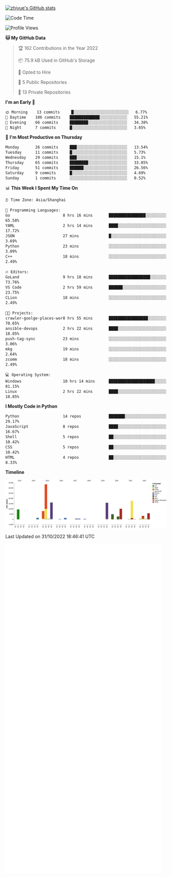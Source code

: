 
[![zhiyue's GitHub stats](https://github-readme-stats.vercel.app/api?username=zhiyue)](https://github.com/anuraghazra/github-readme-stats&&show_icons=true)

<!--START_SECTION:waka-->
![Code Time](http://img.shields.io/badge/Code%20Time-723%20hrs%203%20mins-blue)

![Profile Views](http://img.shields.io/badge/Profile%20Views-0-blue)

**🐱 My GitHub Data** 

> 🏆 162 Contributions in the Year 2022
 > 
> 📦 75.9 kB Used in GitHub's Storage 
 > 
> 💼 Opted to Hire
 > 
> 📜 5 Public Repositories 
 > 
> 🔑 13 Private Repositories  
 > 
**I'm an Early 🐤** 

```text
🌞 Morning    13 commits     █░░░░░░░░░░░░░░░░░░░░░░░░   6.77% 
🌆 Daytime    106 commits    █████████████░░░░░░░░░░░░   55.21% 
🌃 Evening    66 commits     ████████░░░░░░░░░░░░░░░░░   34.38% 
🌙 Night      7 commits      █░░░░░░░░░░░░░░░░░░░░░░░░   3.65%

```
📅 **I'm Most Productive on Thursday** 

```text
Monday       26 commits     ███░░░░░░░░░░░░░░░░░░░░░░   13.54% 
Tuesday      11 commits     █░░░░░░░░░░░░░░░░░░░░░░░░   5.73% 
Wednesday    29 commits     ███░░░░░░░░░░░░░░░░░░░░░░   15.1% 
Thursday     65 commits     ████████░░░░░░░░░░░░░░░░░   33.85% 
Friday       51 commits     ██████░░░░░░░░░░░░░░░░░░░   26.56% 
Saturday     9 commits      █░░░░░░░░░░░░░░░░░░░░░░░░   4.69% 
Sunday       1 commits      ░░░░░░░░░░░░░░░░░░░░░░░░░   0.52%

```


📊 **This Week I Spent My Time On** 

```text
⌚︎ Time Zone: Asia/Shanghai

💬 Programming Languages: 
Go                       8 hrs 16 mins       ████████████████░░░░░░░░░   65.58% 
YAML                     2 hrs 14 mins       ████░░░░░░░░░░░░░░░░░░░░░   17.72% 
JSON                     27 mins             █░░░░░░░░░░░░░░░░░░░░░░░░   3.69% 
Python                   23 mins             ░░░░░░░░░░░░░░░░░░░░░░░░░   3.09% 
C++                      18 mins             ░░░░░░░░░░░░░░░░░░░░░░░░░   2.49%

🔥 Editors: 
GoLand                   9 hrs 18 mins       ██████████████████░░░░░░░   73.76% 
VS Code                  2 hrs 59 mins       ██████░░░░░░░░░░░░░░░░░░░   23.75% 
CLion                    18 mins             ░░░░░░░░░░░░░░░░░░░░░░░░░   2.49%

🐱‍💻 Projects: 
crawler-goolge-places-wor8 hrs 55 mins       █████████████████░░░░░░░░   70.65% 
ansible-devops           2 hrs 22 mins       ████░░░░░░░░░░░░░░░░░░░░░   18.85% 
push-tag-sync            23 mins             ░░░░░░░░░░░░░░░░░░░░░░░░░   3.06% 
mkg                      19 mins             ░░░░░░░░░░░░░░░░░░░░░░░░░   2.64% 
zcomm                    18 mins             ░░░░░░░░░░░░░░░░░░░░░░░░░   2.49%

💻 Operating System: 
Windows                  10 hrs 14 mins      ████████████████████░░░░░   81.15% 
Linux                    2 hrs 22 mins       ████░░░░░░░░░░░░░░░░░░░░░   18.85%

```

**I Mostly Code in Python** 

```text
Python                   14 repos            ███████░░░░░░░░░░░░░░░░░░   29.17% 
JavaScript               8 repos             ████░░░░░░░░░░░░░░░░░░░░░   16.67% 
Shell                    5 repos             ██░░░░░░░░░░░░░░░░░░░░░░░   10.42% 
CSS                      5 repos             ██░░░░░░░░░░░░░░░░░░░░░░░   10.42% 
HTML                     4 repos             ██░░░░░░░░░░░░░░░░░░░░░░░   8.33%

```


**Timeline**

![Chart not found](https://raw.githubusercontent.com/zhiyue/zhiyue/main/charts/bar_graph.png) 


 Last Updated on 31/10/2022 18:46:41 UTC
<!--END_SECTION:waka-->

<!-- [![Top Langs](https://github-readme-stats.vercel.app/api/top-langs/?username=zhiyue)](https://github.com/anuraghazra/github-readme-stats) -->

![](./github-metrics.svg)

